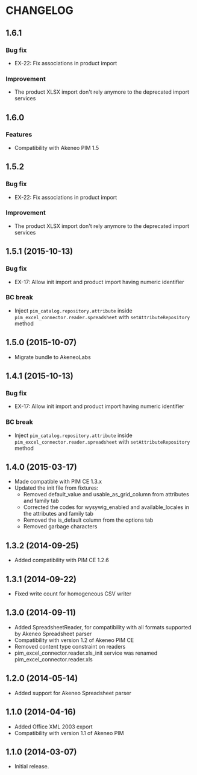 # CHANGELOG

## 1.6.1
### Bug fix
 - EX-22: Fix associations in product import

### Improvement
 - The product XLSX import don't rely anymore to the deprecated import services

## 1.6.0
### Features
 - Compatibility with Akeneo PIM 1.5

## 1.5.2
### Bug fix
 - EX-22: Fix associations in product import

### Improvement
 - The product XLSX import don't rely anymore to the deprecated import services

## 1.5.1 (2015-10-13)
### Bug fix
 - EX-17: Allow init import and product import having numeric identifier

### BC break
 - Inject `pim_catalog.repository.attribute` inside `pim_excel_connector.reader.spreadsheet` with `setAttributeRepository` method

## 1.5.0 (2015-10-07)
 - Migrate bundle to AkeneoLabs

## 1.4.1 (2015-10-13)
### Bug fix
 - EX-17: Allow init import and product import having numeric identifier

### BC break
 - Inject `pim_catalog.repository.attribute` inside `pim_excel_connector.reader.spreadsheet` with `setAttributeRepository` method

## 1.4.0 (2015-03-17)
 - Made compatible with PIM CE 1.3.x
 - Updated the init file from fixtures:
    - Removed default_value and usable_as_grid_column from attributes and family tab
    - Corrected the codes for wysywig_enabled and available_locales in the attributes and family tab
    - Removed the is_default column from the options tab
    - Removed garbage characters

## 1.3.2 (2014-09-25)
 - Added compatibility with PIM CE 1.2.6

## 1.3.1 (2014-09-22)
 - Fixed write count for homogeneous CSV writer

## 1.3.0 (2014-09-11)
 - Added SpreadsheetReader, for compatibility with all formats supported by Akeneo Spreadsheet parser
 - Compatibility with version 1.2 of Akeneo PIM CE
 - Removed content type constraint on readers
 - pim_excel_connector.reader.xls_init service was renamed pim_excel_connector.reader.xls

## 1.2.0 (2014-05-14)
- Added support for Akeneo Spreadsheet parser

## 1.1.0 (2014-04-16)
- Added Office XML 2003 export
- Compatibility with version 1.1 of Akeneo PIM

## 1.1.0 (2014-03-07)
 - Initial release.
